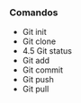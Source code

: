 ### Comandos
 - Git init
 - Git clone
 - 4.5 Git status
 - Git add
 - Git commit
 - Git push
 - Git pull